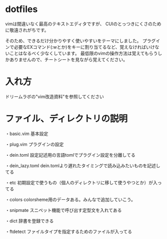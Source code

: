 # dotfiles
vimは間違いなく最高のテキストエディタですが、
CUIのとっつきにくさのために敬遠されがちです。

そのため、できるだけ分かりやすく使いやすいをテーマにしました。
プラグインで必要なEXコマンド(:wとか)をキーに割り当てるなど、覚えなければいけないことはなるべく少なくしています。
最低限のvimの操作方法は覚えてもらうしかありませんので、チートシートを見ながら覚えてください。

# 入れ方
ドリームラボの"vim改造資料"を参照してください

# ファイル、ディレクトリの説明
・basic.vim
    基本設定

・plug.vim
    プラグインの設定

・dein.toml
    設定記述用の言語tomlでプラグイン設定を分離してる

・dein_lazy.toml
    dein.tomlより遅れたタイミングで読み込みたいものを記述してる

・etc
    初期設定で使うもの（個人のディレクトリに移して使うやつとか）が入ってる

・colors
    colorsheme用のデータある。みんなで追加していこう。

・snipmate
    スニペット機能で呼び出す定型文を入れてある

・dict
    辞書を登録できる

・ftdetect
    ファイルタイプを指定するためのファイルが入ってる
